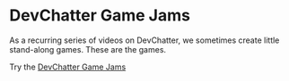 # DevChatter Game Jams

As a recurring series of videos on DevChatter, we sometimes create little stand-along games. These are the games.

Try the [DevChatter Game Jams](https://devchatter.github.io/GameJams/)

